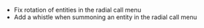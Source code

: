* Fix rotation of entities in the radial call menu
* Add a whistle when summoning an entity in the radial call menu